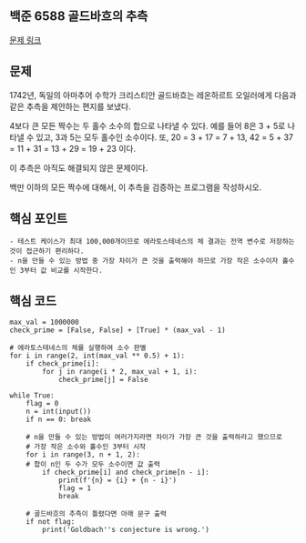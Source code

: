 ## 백준 6588 골드바흐의 추측
[문제 링크](https://www.acmicpc.net/problem/6588)

## 문제
1742년, 독일의 아마추어 수학가 크리스티안 골드바흐는 레온하르트 오일러에게 다음과 같은 추측을 제안하는 편지를 보냈다.

4보다 큰 모든 짝수는 두 홀수 소수의 합으로 나타낼 수 있다.
예를 들어 8은 3 + 5로 나타낼 수 있고, 3과 5는 모두 홀수인 소수이다. 또, 20 = 3 + 17 = 7 + 13, 42 = 5 + 37 = 11 + 31 = 13 + 29 = 19 + 23 이다.

이 추측은 아직도 해결되지 않은 문제이다.

백만 이하의 모든 짝수에 대해서, 이 추측을 검증하는 프로그램을 작성하시오.

## 핵심 포인트
```
- 테스트 케이스가 최대 100,000개이므로 에라토스테네스의 체 결과는 전역 변수로 저장하는 것이 접근하기 편리하다.
- n을 만들 수 있는 방법 중 가장 차이가 큰 것을 출력해야 하므로 가장 작은 소수이자 홀수인 3부터 값 비교를 시작한다.
```

## 핵심 코드
```
max_val = 1000000
check_prime = [False, False] + [True] * (max_val - 1)

# 에라토스테네스의 체를 실행하여 소수 판별
for i in range(2, int(max_val ** 0.5) + 1):
    if check_prime[i]:
        for j in range(i * 2, max_val + 1, i):
            check_prime[j] = False

while True:
    flag = 0
    n = int(input())
    if n == 0: break

    # n을 만들 수 있는 방법이 여러가지라면 차이가 가장 큰 것을 출력하라고 했으므로
    # 가장 작은 소수와 홀수인 3부터 시작
    for i in range(3, n + 1, 2):
    # 합이 n인 두 수가 모두 소수이면 값 출력
        if check_prime[i] and check_prime[n - i]:
            print(f'{n} = {i} + {n - i}')
            flag = 1
            break

    # 골드바흐의 추측이 틀렸다면 아래 문구 출력
    if not flag:
        print('Goldbach''s conjecture is wrong.')
```
